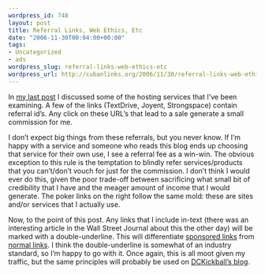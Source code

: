 ```yaml
--- 
wordpress_id: 748
layout: post
title: Referral Links, Web Ethics, Etc
date: "2006-11-30T00:04:00+00:00"
tags: 
- Uncategorized
- ads
wordpress_slug: referral-links-web-ethics-etc
wordpress_url: http://cubanlinks.org/2006/11/30/referral-links-web-ethics-etc
---
```

<p>In <a href="http://cubanlinks.org/blog/articles/2006/11/29/slapped-in-the-face">my last post</a> I discussed some of the hosting services that I&#8217;ve been examining. A few of the links (TextDrive, Joyent, Strongspace) contain referral id&#8217;s. Any click on these <span class="caps">URL</span>&#8217;s that lead to a sale generate a small commission for me.</p>


<p>I don&#8217;t expect big things from these referrals, but you never know. If I&#8217;m happy with a service and someone who reads this blog ends up choosing that service for their own use, I see a referral fee as a win-win. The obvious exception to this rule is the temptation to blindly refer services/products that you can&#8217;t/don&#8217;t vouch for just for the commission. I don&#8217;t think I would ever do this, given the poor trade-off between sacrificing what small bit of credibility that I have and the meager amount of income that I would generate.  The poker links on the right follow the same mold: these are sites and/or services that I actually use.</p>


<p>Now, to the point of this post. Any links that I include in-text (there was an interesting article in the Wall Street Journal about this the other day) will be marked with a double-underline. This will differentiate <span class="sponsor"><a href="#">sponsored links</a></span> from <a href="#">normal links</a>. I think the double-underline is somewhat of an industry standard, so I&#8217;m happy to go with it. Once again, this is all moot given my traffic, but the same principles will probably be used on <a href="http://dckickball.org/blog">DCKickball&#8217;s blog</a>.</p>
